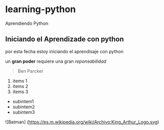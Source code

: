 # learning-python
Aprendiendo Python
## Iniciando el Aprendizade con python
por esta fecha estoy iniciando el aprendisaje con python

un **gran poder** requiere una gran *reponsabilidad*
>Ben Parcker
1. items 1
2. items 2
3. items 3
  * subintem1
  * subintem2
  * subintem3

![Batman] (https://es.m.wikipedia.org/wiki/Archivo:King_Arthur_Logo.svg)
